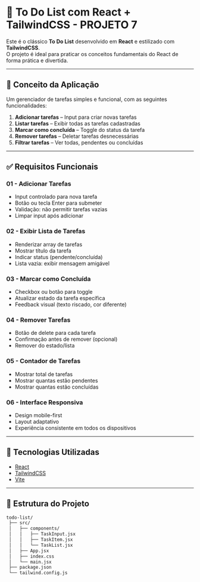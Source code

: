 # 📝 To Do List com React + TailwindCSS - PROJETO 7

Este é o clássico **To Do List** desenvolvido em **React** e estilizado com **TailwindCSS**.  
O projeto é ideal para praticar os conceitos fundamentais do React de forma prática e divertida.  

---

## 📌 Conceito da Aplicação
Um gerenciador de tarefas simples e funcional, com as seguintes funcionalidades:

1. **Adicionar tarefas** – Input para criar novas tarefas  
2. **Listar tarefas** – Exibir todas as tarefas cadastradas  
3. **Marcar como concluída** – Toggle do status da tarefa  
4. **Remover tarefas** – Deletar tarefas desnecessárias  
5. **Filtrar tarefas** – Ver todas, pendentes ou concluídas  

---

## ✅ Requisitos Funcionais

### 01 - Adicionar Tarefas
- Input controlado para nova tarefa  
- Botão ou tecla Enter para submeter  
- Validação: não permitir tarefas vazias  
- Limpar input após adicionar  

### 02 - Exibir Lista de Tarefas
- Renderizar array de tarefas  
- Mostrar título da tarefa  
- Indicar status (pendente/concluída)  
- Lista vazia: exibir mensagem amigável  

### 03 - Marcar como Concluída
- Checkbox ou botão para toggle  
- Atualizar estado da tarefa específica  
- Feedback visual (texto riscado, cor diferente)  

### 04 - Remover Tarefas
- Botão de delete para cada tarefa  
- Confirmação antes de remover (opcional)  
- Remover do estado/lista  

### 05 - Contador de Tarefas
- Mostrar total de tarefas  
- Mostrar quantas estão pendentes  
- Mostrar quantas estão concluídas  

### 06 - Interface Responsiva
- Design mobile-first  
- Layout adaptativo  
- Experiência consistente em todos os dispositivos  

---

## 🚀 Tecnologias Utilizadas
- [React](https://reactjs.org/)  
- [TailwindCSS](https://tailwindcss.com/)  
- [Vite](https://vitejs.dev/)  

---

## 📂 Estrutura do Projeto
```bash
todo-list/
 ├── src/
 │   ├── components/
 │   │   ├── TaskInput.jsx
 │   │   ├── TaskItem.jsx
 │   │   └── TaskList.jsx
 │   ├── App.jsx
 │   ├── index.css
 │   └── main.jsx
 ├── package.json
 └── tailwind.config.js
